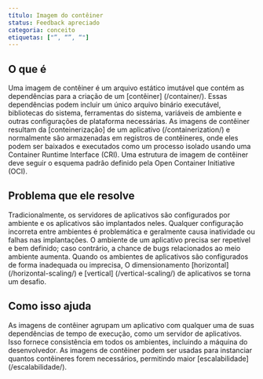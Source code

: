 ```yaml
---
título: Imagem do contêiner
status: Feedback apreciado
categoria: conceito
etiquetas: ["”, “”, “"]
---
```


## O que é

Uma imagem de contêiner é um arquivo estático imutável que contém as dependências para a criação de um [contêiner] (/container/). 
Essas dependências podem incluir um único arquivo binário executável, bibliotecas do sistema, 
ferramentas do sistema, variáveis de ambiente e outras configurações de plataforma necessárias. 
As imagens de contêiner resultam da [conteinerização] de um aplicativo (/containerization/) e normalmente são armazenadas em registros de contêineres, 
onde eles podem ser baixados e executados como um processo isolado usando uma Container Runtime Interface (CRI). 
Uma estrutura de imagem de contêiner deve seguir o esquema padrão definido pela Open Container Initiative (OCI).

## Problema que ele resolve 

Tradicionalmente, os servidores de aplicativos são configurados por ambiente e os aplicativos são implantados neles. 
Qualquer configuração incorreta entre ambientes é problemática e geralmente causa inatividade ou falhas nas implantações. 
O ambiente de um aplicativo precisa ser repetível e bem definido; 
caso contrário, a chance de bugs relacionados ao meio ambiente aumenta. 
Quando os ambientes de aplicativos são configurados de forma inadequada ou imprecisa, 
O dimensionamento [horizontal] (/horizontal-scaling/) e [vertical] (/vertical-scaling/) de aplicativos se torna um desafio. 

## Como isso ajuda

As imagens de contêiner agrupam um aplicativo com qualquer uma de suas dependências de tempo de execução, como um servidor de aplicativos. 
Isso fornece consistência em todos os ambientes, incluindo a máquina do desenvolvedor. 
As imagens de contêiner podem ser usadas para instanciar quantos contêineres forem necessários, permitindo maior [escalabilidade] (/escalabilidade/). 
